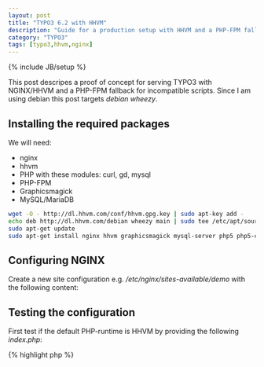 ```yaml
---
layout: post
title: "TYPO3 6.2 with HHVM"
description: "Guide for a production setup with HHVM and a PHP-FPM fallback"
category: "TYPO3"
tags: [typo3,hhvm,nginx]
---
```

{% include JB/setup %}

This post descripes a proof of concept for serving TYPO3 with NGINX/HHVM and a PHP-FPM fallback for incompatible scripts.
Since I am using debian this post targets *debian wheezy*.

## Installing the required packages

We will need:

* nginx
* hhvm
* PHP with these modules: curl, gd, mysql
* PHP-FPM
* Graphicsmagick
* MySQL/MariaDB

```bash
wget -O - http://dl.hhvm.com/conf/hhvm.gpg.key | sudo apt-key add -
echo deb http://dl.hhvm.com/debian wheezy main | sudo tee /etc/apt/sources.list.d/hhvm.list
sudo apt-get update
sudo apt-get install nginx hhvm graphicsmagick mysql-server php5 php5-curl php5-fpm php5-gd php5-mysqlnd
```

## Configuring NGINX

Create a new site configuration e.g. */etc/nginx/sites-available/demo* with the following content:

<script src="https://gist.github.com/phbergsmann/9975380.js"></script>

## Testing the configuration

First test if the default PHP-runtime is HHVM by providing the following *index.php*:

{% highlight php %}
<?php

phpinfo();
{% endhighlight %}

Should return "HipHop"

Now let's try the PHP-FPM fallback by providing the following *fallback.php*:

{% highlight php %}
<?php

if (defined('HHVM_VERSION')) {
        echo 'HHVM';
        throw new Exception();
}
phpinfo();
{% endhighlight %}

This should return the usual PHPInfo